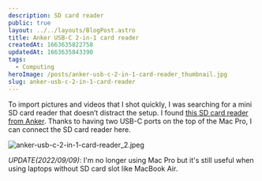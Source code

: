 ```yaml
---
description: SD card reader
public: true
layout: ../../layouts/BlogPost.astro
title: Anker USB-C 2-in-1 card reader
createdAt: 1663635822758
updatedAt: 1663635843390
tags:
  - Computing
heroImage: /posts/anker-usb-c-2-in-1-card-reader_thumbnail.jpg
slug: anker-usb-c-2-in-1-card-reader
---
```



To import pictures and videos that I shot quickly, I was searching for a mini SD card reader that doesn’t distract the setup. I found [this SD card reader from Anker](https://amzn.to/2Wuc2W7). Thanks to having two USB-C ports on the top of the Mac Pro, I can connect the SD card reader here.

![anker-usb-c-2-in-1-card-reader_2.jpeg](/posts/anker-usb-c-2-in-1-card-reader_anker-usb-c-2-in-1-card-reader-2-jpeg.jpg)

*UPDATE(2022/09/09)*: I'm no longer using Mac Pro but it's still useful when using laptops without SD card slot like MacBook Air.
